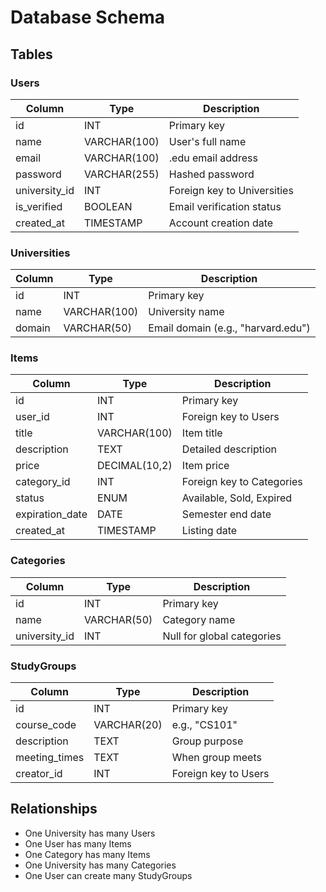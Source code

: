 # Database Schema

## Tables

### Users
| Column | Type | Description |
|--------|------|-------------|
| id | INT | Primary key |
| name | VARCHAR(100) | User's full name |
| email | VARCHAR(100) | .edu email address |
| password | VARCHAR(255) | Hashed password |
| university_id | INT | Foreign key to Universities |
| is_verified | BOOLEAN | Email verification status |
| created_at | TIMESTAMP | Account creation date |

### Universities
| Column | Type | Description |
|--------|------|-------------|
| id | INT | Primary key |
| name | VARCHAR(100) | University name |
| domain | VARCHAR(50) | Email domain (e.g., "harvard.edu") |

### Items
| Column | Type | Description |
|--------|------|-------------|
| id | INT | Primary key |
| user_id | INT | Foreign key to Users |
| title | VARCHAR(100) | Item title |
| description | TEXT | Detailed description |
| price | DECIMAL(10,2) | Item price |
| category_id | INT | Foreign key to Categories |
| status | ENUM | Available, Sold, Expired |
| expiration_date | DATE | Semester end date |
| created_at | TIMESTAMP | Listing date |

### Categories
| Column | Type | Description |
|--------|------|-------------|
| id | INT | Primary key |
| name | VARCHAR(50) | Category name |
| university_id | INT | Null for global categories |

### StudyGroups
| Column | Type | Description |
|--------|------|-------------|
| id | INT | Primary key |
| course_code | VARCHAR(20) | e.g., "CS101" |
| description | TEXT | Group purpose |
| meeting_times | TEXT | When group meets |
| creator_id | INT | Foreign key to Users |

## Relationships
- One University has many Users
- One User has many Items
- One Category has many Items
- One University has many Categories
- One User can create many StudyGroups